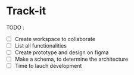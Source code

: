 # Track-it

TODO : 

- [ ] Create workspace to collaborate 
- [ ] List all functionalities
- [ ] Create prototype and design on figma
- [ ] Make a schema, to determine the architecture
- [ ] Time to lauch development